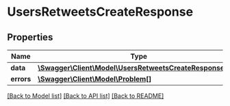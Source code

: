 # UsersRetweetsCreateResponse

## Properties
Name | Type | Description | Notes
------------ | ------------- | ------------- | -------------
**data** | [**\Swagger\Client\Model\UsersRetweetsCreateResponseData**](UsersRetweetsCreateResponseData.md) |  | [optional] 
**errors** | [**\Swagger\Client\Model\Problem[]**](Problem.md) |  | [optional] 

[[Back to Model list]](../../README.md#documentation-for-models) [[Back to API list]](../../README.md#documentation-for-api-endpoints) [[Back to README]](../../README.md)

